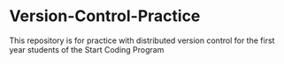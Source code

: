 # Version-Control-Practice
This repository is for practice with distributed version control for the first year students of the Start Coding Program
